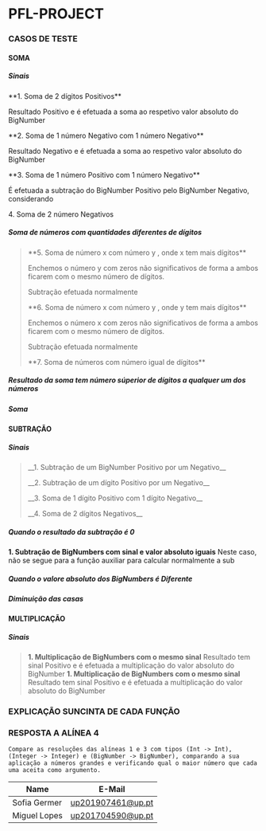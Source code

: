 # PFL-PROJECT

### CASOS DE TESTE

#### SOMA

##### Sinais
<p> **1. Soma de 2 dígitos Positivos** </p>
<p>Resultado Positivo e é efetuada a soma ao respetivo valor absoluto do BigNumber </p>
<p>**2. Soma de 1 número Negativo com 1 número Negativo** </p>
<p>Resultado Negativo e é efetuada a soma ao respetivo valor absoluto do BigNumber </p>
<p>**3. Soma de 1 número Positivo com 1 número Negativo** </p>
<p>É efetuada a subtração do BigNumber Positivo pelo BigNumber Negativo, considerando </p>
<p>4. Soma de 2 número Negativos

##### Soma de números com quantidades diferentes de dígitos
> <p> **5. Soma de número x com número y , onde x tem mais dígitos** </p> 
> <p> Enchemos o número y com zeros não significativos de forma a ambos ficarem com o mesmo número de dígitos. </p>   
> <p> Subtração efetuada normalmente</p>
> <p> **6. Soma de número x com número y , onde y tem mais dígitos**  </p>
> <p> Enchemos o número x com zeros não significativos de forma a ambos ficarem com o mesmo número de dígitos.   </p>
> <p> Subtração efetuada normalmente</p>
> <p> **7. Soma de números com número igual de dígitos**</p>

##### Resultado da soma tem número súperior de dígitos a qualquer um dos números
##### Soma
 
#### SUBTRAÇÃO

##### Sinais
> <p> __1. Subtração de um BigNumber Positivo por um Negativo__  </p> 
> <p>  __2. Subtração de um dígito Positivo por um Negativo__  </p> 
> <p>  __3. Soma de 1 dígito Positivo com 1 dígito Negativo__ </p> 
> <p> __4. Soma de 2 dígitos Negativos__ </p> 
> 
##### Quando o resultado da subtração é 0
**1. Subtração de BigNumbers com sinal e valor absoluto iguais**
Neste caso, não se segue para a função auxiliar para calcular normalmente a sub

##### Quando o valore absoluto dos BigNumbers é Diferente



##### Diminuição das casas 

#### MULTIPLICAÇÃO
##### Sinais
> __1. Multiplicação de BigNumbers com o mesmo sinal__
> Resultado tem sinal Positivo e é efetuada a multiplicação do valor absoluto do BigNumber
> __1. Multiplicação de BigNumbers com o mesmo sinal__
> Resultado tem sinal Positivo e é efetuada a multiplicação do valor absoluto do BigNumber

### EXPLICAÇÃO SUNCINTA DE CADA FUNÇÃO


### RESPOSTA A ALÍNEA 4

`Compare as resoluções das alíneas 1 e 3 com tipos (Int -> Int), (Integer ->
Integer) e (BigNumber -> BigNumber), comparando a sua aplicação a números grandes
e verificando qual o maior número que cada uma aceita como argumento.`

| Name             | E-Mail              |
| ---------------- |-------------------- |
| Sofia Germer     | up201907461@up.pt   |
| Miguel Lopes     | up201704590@up.pt   |
